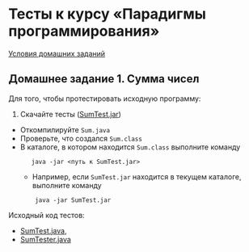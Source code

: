 Тесты к курсу «Парадигмы программирования»
====

[Условия домашних заданий](http://www.kgeorgiy.info/courses/java-intro/homeworks.html)

Домашнее задание 1. Сумма чисел
----

Для того, чтобы протестировать исходную программу:

 1. Скачайте тесты ([SumTest.jar](artifacts/SumTest.jar))
 * Откомпилируйте `Sum.java`
 * Проверьте, что создался `Sum.class`
 * В каталоге, в котором находится `Sum.class` выполните команду 
    ```
       java -jar <путь к SumTest.jar>
    ```
    * Например, если `SumTest.jar` находится в текущем каталоге, выполните команду 
    ```
        java -jar SumTest.jar
    ```
    
Исходный код тестов: 

* [SumTest.java](java/SumTest.java), 
* [SumTester.java](java/SumTester.java)
